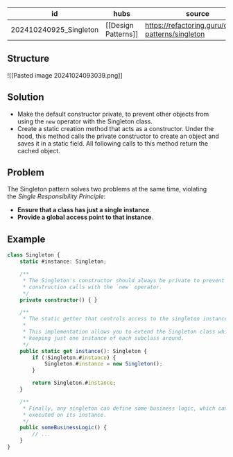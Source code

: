 
| id                     | hubs                | source                                             |
| ---------------------- | ------------------- | -------------------------------------------------- |
| 202410240925_Singleton | [[Design Patterns]] | https://refactoring.guru/design-patterns/singleton |
## Structure 
![[Pasted image 20241024093039.png]]
## Solution 
- Make the default constructor private, to prevent other objects from using the `new` operator with the Singleton class.
- Create a static creation method that acts as a constructor. Under the hood, this method calls the private constructor to create an object and saves it in a static field. All following calls to this method return the cached object.
## Problem 
The Singleton pattern solves two problems at the same time, violating the _Single Responsibility Principle_:

- **Ensure that a class has just a single instance**.
- **Provide a global access point to that instance**.
## Example 
```ts
class Singleton {
    static #instance: Singleton;

    /**
     * The Singleton's constructor should always be private to prevent direct
     * construction calls with the `new` operator.
     */
    private constructor() { }

    /**
     * The static getter that controls access to the singleton instance.
     *
     * This implementation allows you to extend the Singleton class while
     * keeping just one instance of each subclass around.
     */
    public static get instance(): Singleton {
        if (!Singleton.#instance) {
            Singleton.#instance = new Singleton();
        }

        return Singleton.#instance;
    }

    /**
     * Finally, any singleton can define some business logic, which can be
     * executed on its instance.
     */
    public someBusinessLogic() {
        // ...
    }
}
```